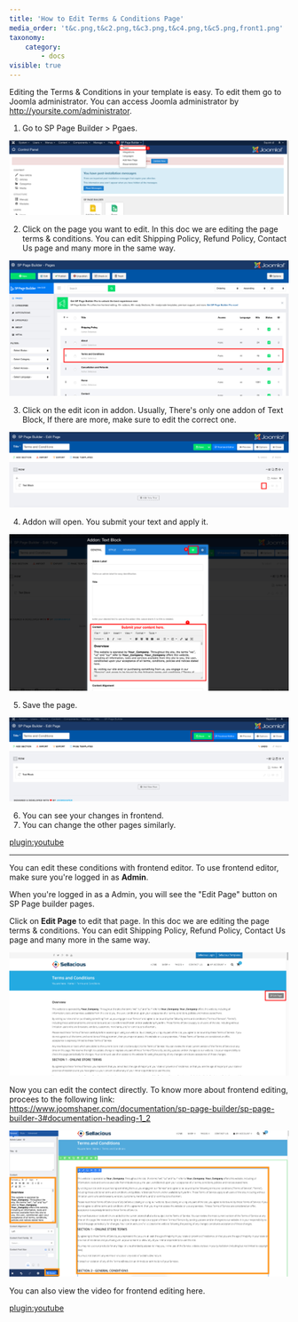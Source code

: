 ```yaml
---
title: 'How to Edit Terms & Conditions Page'
media_order: 't&c.png,t&c2.png,t&c3.png,t&c4.png,t&c5.png,front1.png'
taxonomy:
    category:
        - docs
visible: true
---
```


Editing the Terms & Conditions in your template is easy. To edit them go to Joomla administrator. You can access Joomla administrator by http://yoursite.com/administrator.  

1. Go to SP Page Builder > Pgaes.  

![](t&c.png)

2. Click on the page you want to edit. In this doc we are editing the page terms & conditions. You can edit Shipping Policy, Refund Policy, Contact Us page and many more in the same way.  

![](t&c2.png)

3. Click on the edit icon in addon. Usually, There's only one addon of Text Block, If there are more, make sure to edit the correct one.  

![](t&c3.png)

4. Addon will open. You submit your text and apply it.  

![](t&c4.png)

5. Save the page.

![](t&c5.png)

6. You can see your changes in frontend.  
7. You can change the other pages similarly.  

[plugin:youtube](https://youtu.be/wFuNzL5Csog)

---

You can edit these conditions with frontend editor. To use frontend editor, make sure you're logged in as **Admin**.  

When you're logged in as a Admin, you will see the "Edit Page" button on SP Page builder pages.  

Click on **Edit Page** to edit that page. In this doc we are editing the page terms & conditions. You can edit Shipping Policy, Refund Policy, Contact Us page and many more in the same way.  

![](front1.png)

Now you can edit the contect directly. To know more about frontend editing, procees to the following link: https://www.joomshaper.com/documentation/sp-page-builder/sp-page-builder-3#documentation-heading-1_2  

![](front2.jpeg)

You can also view the video for frontend editing here.

[plugin:youtube](https://youtu.be/wFuNzL5Csog)
